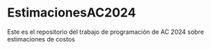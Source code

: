 # EstimacionesAC2024
Este es el repositorio del trabajo de programación de AC 2024 sobre estimaciones de costos

